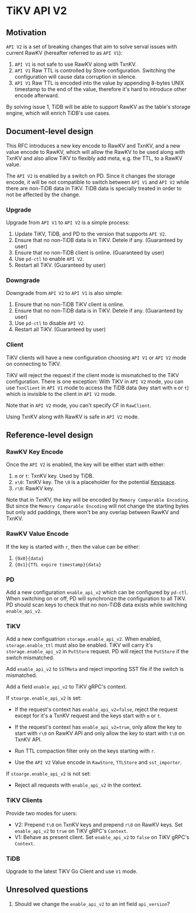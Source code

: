 # TiKV API V2

## Motivation

`API V2` is a set of breaking changes that aim to solve serval issues with current RawKV (hereafter referred to as `API V1`):

1. `API V1` is not safe to use RawKV along with TxnKV.
2. `API V1` Raw TTL is controlled by Store configuration. Switching the configuration will cause data corruption in silence.
3. `API V1` Raw TTL is encoded into the value by appending 8-bytes UNIX timestamp to the end of the value, therefore it's hard to introduce other encode afterward.

By solving issue 1, TiDB will be able to support RawKV as the table's storage engine, which will enrich TiDB's use cases.

## Document-level design

This RFC introduces a new key encode to RawKV and TxnKV, and a new value encode to RawKV, which will allow the RawKV to be used along with TxnKV and also allow TiKV to flexibly add meta, e.g. the TTL, to a RawKV value.

The `API V2` is enabled by a switch on PD. Since it changes the storage encode, it will be not compatible to switch between `API V1` and `API V2` while there are non-TiDB data in TiKV. TiDB data is specially treated in order to not be affected by the change.

### Upgrade

Upgrade from `API V1` to `API V2` is a simple process:

1. Update TiKV, TiDB, and PD to the version that supports `API V2`.
2. Ensure that no non-TiDB data is in TiKV. Detele if any. (Guaranteed by user)
3. Ensure that no non-TiDB client is online. (Guaranteed by user)
4. Use `pd-ctl` to enable `API V2`.
5. Restart all TiKV. (Guaranteed by user)

### Downgrade

Downgrade from `API V2` to `API V1` is also simple:

1. Ensure that no non-TiDB TiKV client is online.
2. Ensure that no non-TiDB data is in TiKV. Detele if any. (Guaranteed by user)
3. Use `pd-ctl` to disable `API V2`.
4. Restart all TiKV. (Guaranteed by user)

### Client

TiKV clients will have a new configuration choosing `API V1` or `API V2` mode on connecting to TiKV.

TiKV will reject the request if the client mode is mismatched to the TiKV configuration. There is one exception: With TiKV in `API V2` mode, you can use `TxnClient` in `API V1` mode to access the TiDB data (key start with `m` or `t`) which is invisible to the client in `API V2` mode.

Note that in `API V2` mode, you can't specify CF in `RawClient`.

Using TxnKV along with RawKV is safe in `API V2` mode.

## Reference-level design

### RawKV Key Encode

Once the `API V2` is enabled, the key will be either start with either:

1. `m` or `t`: TxnKV key. Used by TiDB.
2. `x\0`: TxnKV key. The `\0` is a placeholder for the potential [Keyspace](https://github.com/tikv/rfcs/pull/39).
3. `r\0`: RawKV key.

Note that in TxnKV, the key will be encoded by `Memory Comparable Encoding`. But since the `Memory Comparable Encoding` will not change the starting bytes but only add paddings, there won't be any overlap between RawKV and TxnKV.

### RawKV Value Encode

If the key is started with `r`, then the value can be either:

1. `{0x0}{data}`
2. `{0x1}{TTL expire timestamp}{data}`

### PD

Add a new configuration `enable_api_v2` which can be configured by `pd-ctl`. When switching on or off, PD will synchronize the configuration to all TiKV. PD should scan keys to check that no non-TiDB data exists while switching `enable_api_v2`.

### TiKV

Add a new configuatrion `storage.enable_api_v2`. When enabled, `storage.enable_ttl` must also be enabled. TiKV will carry it's `storage.enable_api_v2` in `PutStore` request. PD will reject the `PutStore` if the switch mismatched.

Add `enable_api_v2` to `SSTMeta` and reject importing SST file if the switch is mismatched.

Add a field `enable_api_v2` to TiKV gRPC's context.

If `stoarge.enable_api_v2` is set:

- If the request's context has `enable_api_v2=false`, reject the request except for it's a TxnKV request and the keys start with `m` or `t`.

- If the request's context has `enable_api_v2=true`, only allow the key to start with `r\0` on RawKV API and only allow the key to start with `t\0` on TxnKV API.

- Run TTL compaction filter only on the keys starting with `r`.

- Use the `API V2` Value encode in `RawStore`, `TTLStore` and `sst_importer`.

If `stoarge.enable_api_v2` is not set:

- Reject all requests with `enable_api_v2` in the context.

### TiKV Clients

Provide two modes for users:

- V2: Prepend `t\0` on TxnKV keys and prepend `r\0` on RawKV keys. Set `enable_api_v2` to `true` on TiKV gRPC's `Context`.
- V1: Behave as present client. Set `enable_api_v2` to `false` on TiKV gRPC's `Context`.

### TiDB

Upgrade to the latest TiKV Go Client and use `V1` mode.

## Unresolved questions

1. Should we change the `enable_api_v2` to an int field `api_version`?